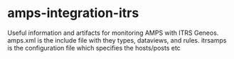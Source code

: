 # amps-integration-itrs
Useful information and artifacts for monitoring AMPS with ITRS Geneos.
amps.xml is the include file with they types, dataviews, and rules.
itrsamps is the configuration file which specifies the hosts/posts etc
